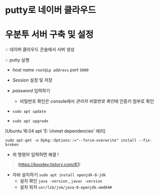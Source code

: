 # putty로 네이버 클라우드  

# 우분투 서버 구축 및 설정

:bulb: 네이버 클라우드 콘솔에서 서버 생성





:bulb: putty 실행

* *host name* `root@ip address` *port* `5000`

* *Session* 설정 및 저장
* *password* 입력하기  
  * 비밀번호 확인은 console에서 *관리자 비밀번호 확인*에 인증키 첨부로 확인
* `sudo apt update`

* `sudo apt upgrade`



[Ubuntu 16.04 apt 'E: Unmet dependencies' 에러]

```
sudo apt-get -o Dpkg::Options::="--force-overwrite" install --fix-broken
```

* 위 명령어 입력하면 해결 ! 

>  (https://koodev.tistory.com/61)



* 자바 설치하기 `sudo apt install openjdk-8-jdk`
  * 설치 확인 `java -version` , `javac -version`
  * 설치 위치 `usr/lib/jvm/java-8-openjdk-amd64#`

